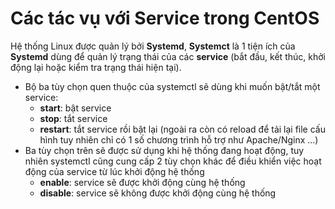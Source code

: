 # Các tác vụ với Service trong CentOS

Hệ thống Linux được quản lý bởi **Systemd**, **Systemct** là 1 tiện ích của **Systemd** dùng để quản lý trạng thái của các **service** (bắt đầu, kết thúc, khởi động lại hoặc kiểm tra trạng thái hiện tại).

- Bộ ba tùy chọn quen thuộc của systemctl sẽ dùng khi muốn bật/tắt một service:
	- **start**: bật service
 	- **stop**: tắt service
 	- **restart**: tắt service rồi bật lại (ngoài ra còn có reload để tải lại file cấu hình tuy nhiên chỉ có 1 số chương trình hỗ trợ như Apache/Nginx ...) 
- Ba tùy chọn trên sẽ được sử dụng khi hệ thống đang hoạt động, tuy nhiên systemctl cũng cung cấp 2 tùy chọn khác để điều khiển việc hoạt động của service từ lúc khởi động hệ thống
    - **enable**: service sẽ được khởi động cùng hệ thống
    - **disable**: service sẽ không được khởi động cùng hệ thống


